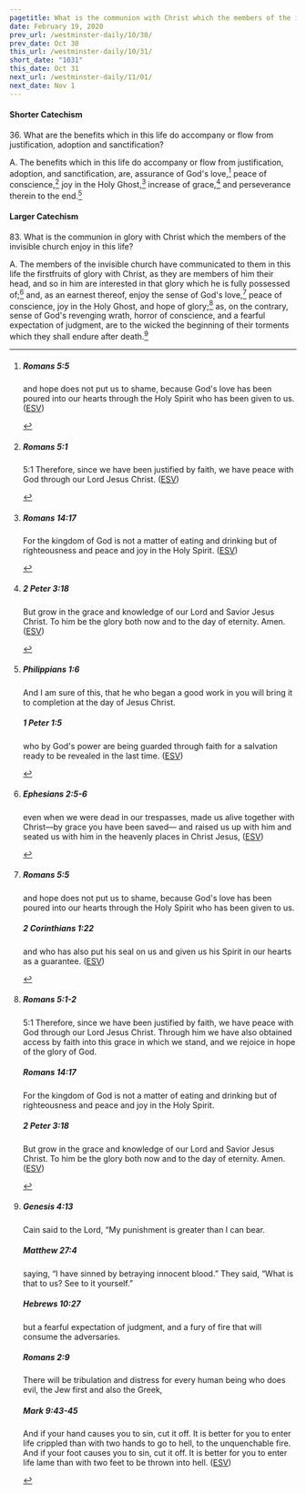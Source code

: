 ```yaml
---
pagetitle: What is the communion with Christ which the members of the invisible church enjoy?
date: February 19, 2020
prev_url: /westminster-daily/10/30/
prev_date: Oct 30
this_url: /westminster-daily/10/31/
short_date: "1031"
this_date: Oct 31
next_url: /westminster-daily/11/01/
next_date: Nov 1
---
```


#### Shorter Catechism

<span class="q">36.</span> What are the benefits which in this life do accompany or flow from justification, adoption and sanctification?

<span class="q">A.</span> The benefits which in this life do accompany or flow from justification, adoption, and sanctification, are, assurance of God's love,[^fnref:wsc1] peace of conscience,[^fnref:wsc2] joy in the Holy Ghost,[^fnref:wsc3] increase of grace,[^fnref:wsc4] and perseverance therein to the end.[^fnref:wsc5]


[^fnref:wsc1]: <div class="esv"><h5>Romans 5:5</h5> <div class="esv-text"><p id="p45005005.01-1">and hope does not put us to shame, because God's love has been poured into our hearts through the Holy Spirit who has been given to us.  (<a href="http://www.esv.org" class="copyright">ESV</a>)</p> </div> </div>

[^fnref:wsc2]: <div class="esv"><h5>Romans 5:1</h5> <div class="esv-text"> <p id="p45005001.06-1"><span class="chapter-num" id="v45005001-1">5:1&nbsp;</span>Therefore, since we have been justified by faith, we have peace with God through our Lord Jesus Christ.  (<a href="http://www.esv.org" class="copyright">ESV</a>)</p> </div> </div>

[^fnref:wsc3]: <div class="esv"><h5>Romans 14:17</h5> <div class="esv-text"><p id="p45014017.01-1">For the kingdom of God is not a matter of eating and drinking but of righteousness and peace and joy in the Holy Spirit.  (<a href="http://www.esv.org" class="copyright">ESV</a>)</p> </div> </div>

[^fnref:wsc4]: <div class="esv"><h5>2 Peter 3:18</h5> <div class="esv-text"><p id="p61003018.01-1">But grow in the grace and knowledge of our Lord and Savior Jesus Christ. To him be the glory both now and to the day of eternity. Amen.  (<a href="http://www.esv.org" class="copyright">ESV</a>)</p> </div> </div>

[^fnref:wsc5]: <div class="esv"><h5>Philippians 1:6</h5> <div class="esv-text"><p id="p50001006.01-1">And I am sure of this, that he who began a good work in you will bring it to completion at the day of Jesus Christ.</p> </div><h5>1 Peter 1:5</h5> <div class="esv-text"><p id="p60001005.01-2">who by God's power are being guarded through faith for a salvation ready to be revealed in the last time.  (<a href="http://www.esv.org" class="copyright">ESV</a>)</p> </div> </div>


#### Larger Catechism

<span class="q">83.</span> What is the communion in glory with Christ which the members of the invisible church enjoy in this life?

<span class="q">A.</span> The members of the invisible church have communicated to them in this life the firstfruits of glory with Christ, as they are members of him their head, and so in him are interested in that glory which he is fully possessed of;[^fnref:wlc1] and, as an earnest thereof, enjoy the sense of God's love,[^fnref:wlc2] peace of conscience, joy in the Holy Ghost, and hope of glory;[^fnref:wlc3] as, on the contrary, sense of God's revenging wrath, horror of conscience, and a fearful expectation of judgment, are to the wicked the beginning of their torments which they shall endure after death.[^fnref:wlc4]


[^fnref:wlc1]: <div class="esv"><h5>Ephesians 2:5-6</h5> <div class="esv-text"><p id="p49002005.01-1">even when we were dead in our trespasses, made us alive together with Christ&#8212;by grace you have been saved&#8212; and raised us up with him and seated us with him in the heavenly places in Christ Jesus,  (<a href="http://www.esv.org" class="copyright">ESV</a>)</p> </div> </div>

[^fnref:wlc2]: <div class="esv"><h5>Romans 5:5</h5> <div class="esv-text"><p id="p45005005.01-1">and hope does not put us to shame, because God's love has been poured into our hearts through the Holy Spirit who has been given to us.</p> </div><h5>2 Corinthians 1:22</h5> <div class="esv-text"><p id="p47001022.01-2">and who has also put his seal on us and given us his Spirit in our hearts as a guarantee.  (<a href="http://www.esv.org" class="copyright">ESV</a>)</p> </div> </div>

[^fnref:wlc3]: <div class="esv"><h5>Romans 5:1-2</h5> <div class="esv-text"> <p id="p45005001.06-1"><span class="chapter-num" id="v45005001-1">5:1&nbsp;</span>Therefore, since we have been justified by faith, we have peace with God through our Lord Jesus Christ. Through him we have also obtained access by faith into this grace in which we stand, and we rejoice in hope of the glory of God.</p> </div><h5>Romans 14:17</h5> <div class="esv-text"><p id="p45014017.01-2">For the kingdom of God is not a matter of eating and drinking but of righteousness and peace and joy in the Holy Spirit.</p> </div><h5>2 Peter 3:18</h5> <div class="esv-text"><p id="p61003018.01-3">But grow in the grace and knowledge of our Lord and Savior Jesus Christ. To him be the glory both now and to the day of eternity. Amen.  (<a href="http://www.esv.org" class="copyright">ESV</a>)</p> </div> </div>

[^fnref:wlc4]: <div class="esv"><h5>Genesis 4:13</h5> <div class="esv-text"><p id="p01004013.01-1">Cain said to the <span class="small-caps">Lord</span>, &#8220;My punishment is greater than I can bear.</p> </div><h5>Matthew 27:4</h5> <div class="esv-text"><p id="p40027004.01-2">saying, &#8220;I have sinned by betraying innocent blood.&#8221; They said, &#8220;What is that to us? See to it yourself.&#8221;</p> </div><h5>Hebrews 10:27</h5> <div class="esv-text"><p id="p58010027.01-3">but a fearful expectation of judgment, and a fury of fire that will consume the adversaries.</p> </div><h5>Romans 2:9</h5> <div class="esv-text"><p id="p45002009.01-4">There will be tribulation and distress for every human being who does evil, the Jew first and also the Greek,</p> </div><h5>Mark 9:43-45</h5> <div class="esv-text"><p id="p41009043.01-5"><span class="woc">And if your hand causes you to sin, cut it off. It is better for you to enter life crippled than with two hands to go to hell, to the unquenchable fire.</span> <span class="woc">And if your foot causes you to sin, cut it off. It is better for you to enter life lame than with two feet to be thrown into hell.</span>  (<a href="http://www.esv.org" class="copyright">ESV</a>)</p> </div> </div>

